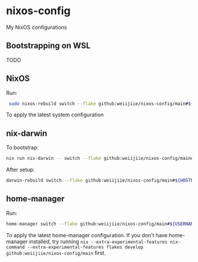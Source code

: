 # nixos-config

My NixOS configurations

## Bootstrapping on WSL

TODO

## NixOS

Run:

```bash
 sudo nixos-rebuild switch --flake github:weiijiie/nixos-config/main#${HOSTNAME}
 ```

To apply the latest system configuration

## nix-darwin

To bootstrap:

```bash
nix run nix-darwin -- switch --flake github:weiijiie/nixos-config/main#${HOSTNAME}
```

After setup:

```bash
darwin-rebuild switch --flake github:weiijiie/nixos-config/main#${HOSTNAME}
```

## home-manager

Run:

```bash
home-manager switch --flake github:weiijiie/nixos-config/main#${USERNAME}@${HOSTNAME}
```

To apply the latest home-manager configuration. If you don't have home-manager installed, try running `nix --extra-experimental-features nix-command --extra-experimental-features flakes develop github:weiijiie/nixos-config/main` first.
